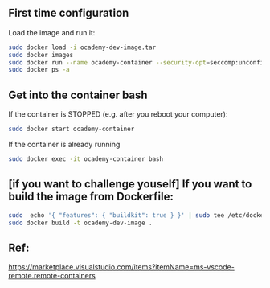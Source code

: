 
## First time configuration

Load the image and run it:
```bash
sudo docker load -i ocademy-dev-image.tar
sudo docker images
sudo docker run --name ocademy-container --security-opt=seccomp:unconfined -it ocademy-dev-image bash
sudo docker ps -a
```

## Get into the container bash

If the container is STOPPED (e.g. after you reboot your computer):
```bash
sudo docker start ocademy-container
```

If the container is already running
```bash
sudo docker exec -it ocademy-container bash
```


## [if you want to challenge youself] If you want to build the image from Dockerfile:

```bash
sudo  echo '{ "features": { "buildkit": true } }' | sudo tee /etc/docker/daemon.json && sudo service docker restart
sudo docker build -t ocademy-dev-image .
```

## Ref:

https://marketplace.visualstudio.com/items?itemName=ms-vscode-remote.remote-containers